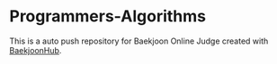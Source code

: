 # Programmers-Algorithms
This is a auto push repository for Baekjoon Online Judge created with [BaekjoonHub](https://github.com/BaekjoonHub/BaekjoonHub).
